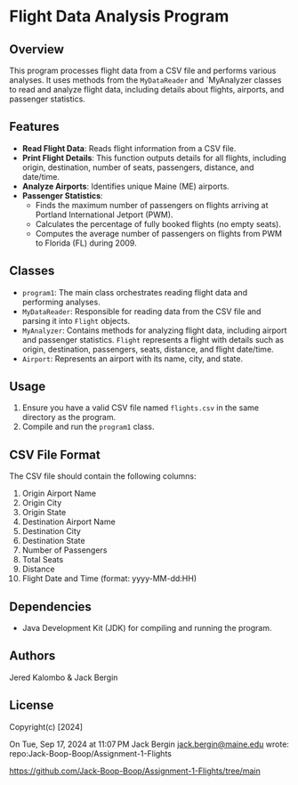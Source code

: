 # Flight Data Analysis Program

## Overview

This program processes flight data from a CSV file and performs various analyses. It uses methods from the `MyDataReader` and `MyAnalyzer classes to read and analyze flight data, including details about flights, airports, and passenger statistics.

## Features

- **Read Flight Data**: Reads flight information from a CSV file.
- **Print Flight Details**: This function outputs details for all flights, including origin, destination, number of seats, passengers, distance, and date/time.
- **Analyze Airports**: Identifies unique Maine (ME) airports.
- **Passenger Statistics**:
  - Finds the maximum number of passengers on flights arriving at Portland International Jetport (PWM).
  - Calculates the percentage of fully booked flights (no empty seats).
  - Computes the average number of passengers on flights from PWM to Florida (FL) during 2009.

## Classes

- `program1`: The main class orchestrates reading flight data and performing analyses.
- `MyDataReader`: Responsible for reading data from the CSV file and parsing it into `Flight` objects.
- `MyAnalyzer`: Contains methods for analyzing flight data, including airport and passenger statistics.
`Flight` represents a flight with details such as origin, destination, passengers, seats, distance, and flight date/time.
- `Airport`: Represents an airport with its name, city, and state.

## Usage

1. Ensure you have a valid CSV file named `flights.csv` in the same directory as the program.
2. Compile and run the `program1` class.

## CSV File Format

The CSV file should contain the following columns:

1. Origin Airport Name
2. Origin City
3. Origin State
4. Destination Airport Name
5. Destination City
6. Destination State
7. Number of Passengers
8. Total Seats
9. Distance
10. Flight Date and Time (format: yyyy-MM-dd:HH)



## Dependencies

- Java Development Kit (JDK) for compiling and running the program.

## Authors

Jered Kalombo & Jack Bergin

## License

Copyright(c) [2024] 

On Tue, Sep 17, 2024 at 11:07 PM Jack Bergin <jack.bergin@maine.edu> wrote:
repo:Jack-Boop-Boop/Assignment-1-Flights 

https://github.com/Jack-Boop-Boop/Assignment-1-Flights/tree/main
